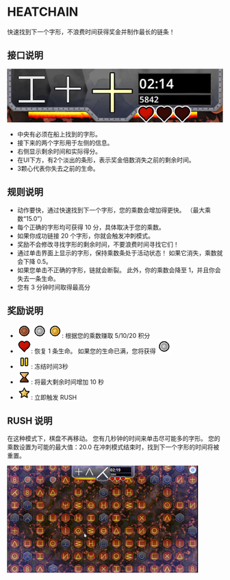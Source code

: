 # HEATCHAIN

快速找到下一个字形，不浪费时间获得奖金并制作最长的链条！

## 接口说明

![ui](../img/ui.png)

* 中央有必须在船上找到的字形。
* 接下来的两个字形用于左侧的信息。
* 右侧显示剩余时间和实际得分。
* 在UI下方，有2个淡出的条形，表示奖金倍数消失之前的剩余时间。
* 3颗心代表你失去之前的生命。

## 规则说明

* 动作要快，通过快速找到下一个字形，您的乘数会增加得更快。 （最大乘数“15.0”）
* 每个正确的字形均可获得 10 分，具体取决于您的乘数。
* 如果你成功链接 20 个字形，你就会触发冲刺模式。
* 奖励不会修改寻找字形的剩余时间，不要浪费时间寻找它们！
* 通过单击界面上显示的字形，保持乘数条处于活动状态！ 如果它消失，乘数就会下降 0.5。
* 如果您单击不正确的字形，链就会断裂。 此外，你的乘数会降至 1，并且你会失去一条生命。
* 您有 3 分钟时间取得最高分

## 奖励说明

* ![point_lvl1](../img/point_lvl1.png) ![point_lvl2](../img/point_lvl2.png) ![point_lvl3](../img/point_lvl3.png): 根据您的乘数赚取 5/10/20 积分
* ![heart](../img/heart.png): 恢复 1 条生命。 如果您的生命已满，您将获得 ![point_lvl2](../img/point_lvl2.png)
* ![freeze](../img/freeze.png): 冻结时间3秒
* ![timeup](../img/timeup.png): 将最大剩余时间增加 10 秒
* ![chain_lvl3](../img/chain_lvl3.png): 立即触发 RUSH

## RUSH 说明

在这种模式下，棋盘不再移动。 您有几秒钟的时间来单击尽可能多的字形。
您的乘数设置为可能的最大值：20.0
在冲刺模式结束时，找到下一个字形的时间将被重置。

![heatchain_rush](../img/heatchain_rush.gif)
